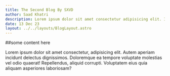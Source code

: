 ```yaml
---
title: The Second Blog By SXVD
author: Saad Khatri
description: Lorem ipsum dolor sit amet consectetur adipisicing elit. Impedit, similique architecto perferendis neque nobis.
date: 13 Dec 23
layout: ../../layouts/BlogLayout.astro
---
```


##some content here

Lorem ipsum dolor sit amet consectetur, adipisicing elit. Autem aperiam incidunt delectus dignissimos. Doloremque ea tempore voluptate molestias vel odio quaerat! Repellendus, aliquid corrupti. Voluptatem eius quia aliquam asperiores laboriosam?
